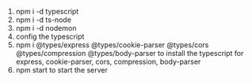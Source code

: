1. npm i -d typescript
2. npm i -d ts-node
3. npm i -d nodemon 
4. config the typescript
5. npm i @types/express @types/cookie-parser @types/cors @types/compression @types/body-parser to install the typescript for express, cookie-parser, cors, compression, body-parser
6. npm start to start the server